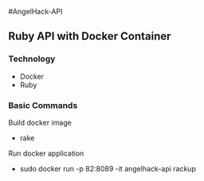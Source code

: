 #AngelHack-API

## Ruby API with Docker Container

### Technology
-  Docker
-  Ruby 

### Basic Commands

Build docker image
- rake 

Run docker application
- sudo docker run -p 82:8089 -it angelhack-api rackup
